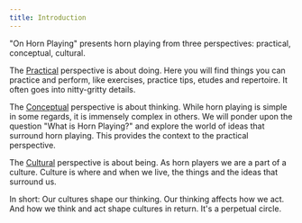 ```yaml
---
title: Introduction
---
```


"On Horn Playing" presents horn playing from three perspectives: practical, conceptual, cultural.

The [Practical](../practical) perspective is about doing. Here you will find things you can practice and perform, like exercises, practice tips, etudes and repertoire. It often goes into nitty-gritty details.

The [Conceptual](../conceptual) perspective is about thinking. While horn playing is simple in some regards, it is immensely complex in others. We will ponder upon the question "What is Horn Playing?" and explore the world of ideas that surround horn playing. This provides the context to the practical perspective.

The [Cultural](../cultural) perspective is about being. As horn players we are a part of a culture. Culture is where and when we live, the things and the ideas that surround us.

In short: Our cultures shape our thinking. Our thinking affects how we act. And how we think and act shape cultures in return. It's a perpetual circle.
